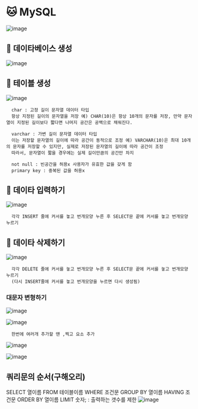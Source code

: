 # 🐱 MySQL
![image](https://github.com/hyejin192/MySQL/assets/129017064/f91ff445-fd4d-403f-8b5b-f841a049837d)

## 🍒 데이타베이스 생성
![image](https://github.com/hyejin192/MySQL/assets/129017064/50bf2aef-a102-4109-9e4d-6fe3fbcedafd)

## 🐨 테이블 생성
![image](https://github.com/hyejin192/MySQL/assets/129017064/b284505f-e61e-473a-a64d-a2cd26ba0538)

      char : 고정 길이 문자열 데이터 타입 
      항상 지정된 길이의 문자열을 저장 예) CHAR(10)은 항상 10개의 문자를 저장, 만약 문자열이 지정된 길이보다 짧다면 나머지 공간은 공백으로 채워진다.
      
      varchar : 가변 길이 문자열 데이터 타입 
      이는 저장할 문자열의 길이에 따라 공간이 동적으로 조정 예) VARCHAR(10)은 최대 10개의 문자를 저장할 수 있지만, 실제로 저장된 문자열의 길이에 따라 공간이 조정
      따라서, 문자열이 짧을 경우에는 실제 길이만큼의 공간만 차지
      
      not null : 빈공간을 허용x 사용자가 유효한 값을 갖게 함
      primary key : 중복된 값을 허용x

## 🎱 데이타 입력하기
![image](https://github.com/hyejin192/MySQL/assets/129017064/51d008d7-4a6d-42c1-a664-9342da775e25)

      각각 INSERT 줄에 커서를 놓고 번개모양 누른 후 SELECT문 끝에 커서를 놓고 번개모양 누르기
      
## 🐤 데이타 삭제하기
![image](https://github.com/hyejin192/MySQL/assets/129017064/81391f80-bfb6-464e-9dc9-6e4d023a74f1)

      각각 DELETE 줄에 커서를 놓고 번개모양 누른 후 SELECT문 끝에 커서를 놓고 번개모양 누르기
      (다시 INSERT줄에 커서를 놓고 번개모양을 누르면 다시 생성됨)
### 대문자 변형하기      
![image](https://github.com/hyejin192/MySQL/assets/129017064/7fb915cd-9943-4bdf-a88a-55e838714662)

![image](https://github.com/hyejin192/MySQL/assets/129017064/ea2be7a7-b612-4fc2-aec8-6987c8bece65)

      한번에 여러개 추가할 땐 ,찍고 요소 추가
      

![image](https://github.com/hyejin192/MySQL/assets/129017064/51c04d65-7ee7-4013-8498-61aa75099e39)

![image](https://github.com/hyejin192/MySQL/assets/129017064/a2cf80ba-5623-4b37-b967-940a5965e0e1)

## 쿼리문의 순서(구해오리)
SELECT 열이름
FROM 테이블이름
WHERE 조건문
GROUP BY 열이름
HAVING 조건문 
ORDER BY 열이름
LIMIT 숫자; : 출력하는 갯수를 제한
![image](https://github.com/hyejin192/MySQL/assets/129017064/f6ac3fa7-0296-4aa4-a76f-43f3e3c3b2c1)




